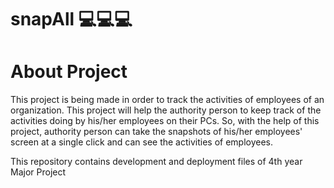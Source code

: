 # snapAll :computer::computer::computer:

# About Project
This project is being made in order to track the activities of employees of an organization. This project will help the authority person to keep track of the activities doing by his/her employees on their PCs. So, with the help of this project, authority person can take the snapshots of his/her employees' screen at a single click and can see the activities of employees.

This repository contains development and deployment files of 4th year Major Project

